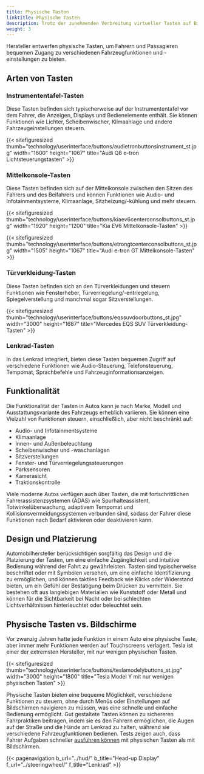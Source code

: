 ```yaml
---
title: Physische Tasten
linktitle: Physische Tasten
description: Trotz der zunehmenden Verbreitung virtueller Tasten auf Bildschirmen verfügen die meisten Elektrofahrzeuge (EVs) immer noch über physische Tasten für wesentliche Funktionen.
weight: 3
---
```

<!-- markdownlint-disable MD033 -->

Hersteller entwerfen physische Tasten, um Fahrern und Passagieren bequemen Zugang zu verschiedenen Fahrzeugfunktionen und -einstellungen zu bieten.

## Arten von Tasten

### Instrumententafel-Tasten

Diese Tasten befinden sich typischerweise auf der Instrumententafel vor dem Fahrer, die Anzeigen, Displays und Bedienelemente enthält. Sie können Funktionen wie Lichter, Scheibenwischer, Klimaanlage und andere Fahrzeugeinstellungen steuern.

{{< sitefiguresized thumb="technology/userinterface/buttons/audietronbuttonsinstrument_st.jpg" width="1600" height="1067" title="Audi Q8 e-tron Lichtsteuerungstasten" >}}

### Mittelkonsole-Tasten

Diese Tasten befinden sich auf der Mittelkonsole zwischen den Sitzen des Fahrers und des Beifahrers und können Funktionen wie Audio- und Infotainmentsysteme, Klimaanlage, Sitzheizung/-kühlung und mehr steuern.

{{< sitefiguresized thumb="technology/userinterface/buttons/kiaev6centerconsolbuttons_st.jpg" width="1920" height="1200" title="Kia EV6 Mittelkonsole-Tasten" >}}

{{< sitefiguresized thumb="technology/userinterface/buttons/etrongtcenterconsolbuttons_st.jpg" width="1505" height="1067" title="Audi e-tron GT Mittelkonsole-Tasten" >}}

### Türverkleidung-Tasten

Diese Tasten befinden sich an den Türverkleidungen und steuern Funktionen wie Fensterheber, Türverriegelung/-entriegelung, Spiegelverstellung und manchmal sogar Sitzverstellungen.

{{< sitefiguresized thumb="technology/userinterface/buttons/eqssuvdoorbuttons_st.jpg" width="3000" height="1687" title="Mercedes EQS SUV Türverkleidung-Tasten" >}}

### Lenkrad-Tasten

In das Lenkrad integriert, bieten diese Tasten bequemen Zugriff auf verschiedene Funktionen wie Audio-Steuerung, Telefonsteuerung, Tempomat, Sprachbefehle und Fahrzeuginformationsanzeigen.

## Funktionalität

Die Funktionalität der Tasten in Autos kann je nach Marke, Modell und Ausstattungsvariante des Fahrzeugs erheblich variieren. Sie können eine Vielzahl von Funktionen steuern, einschließlich, aber nicht beschränkt auf:

- Audio- und Infotainmentsysteme
- Klimaanlage
- Innen- und Außenbeleuchtung
- Scheibenwischer und -waschanlagen
- Sitzverstellungen
- Fenster- und Türverriegelungssteuerungen
- Parksensoren
- Kamerasicht
- Traktionskontrolle

Viele moderne Autos verfügen auch über Tasten, die mit fortschrittlichen Fahrerassistenzsystemen (ADAS) wie Spurhalteassistent, Totwinkelüberwachung, adaptivem Tempomat und Kollisionsvermeidungssystemen verbunden sind, sodass der Fahrer diese Funktionen nach Bedarf aktivieren oder deaktivieren kann.

## Design und Platzierung

Automobilhersteller berücksichtigen sorgfältig das Design und die Platzierung der Tasten, um eine einfache Zugänglichkeit und intuitive Bedienung während der Fahrt zu gewährleisten. Tasten sind typischerweise beschriftet oder mit Symbolen versehen, um eine einfache Identifizierung zu ermöglichen, und können taktiles Feedback wie Klicks oder Widerstand bieten, um ein Gefühl der Bestätigung beim Drücken zu vermitteln. Sie bestehen oft aus langlebigen Materialien wie Kunststoff oder Metall und können für die Sichtbarkeit bei Nacht oder bei schlechten Lichtverhältnissen hinterleuchtet oder beleuchtet sein.

## Physische Tasten vs. Bildschirme

Vor zwanzig Jahren hatte jede Funktion in einem Auto eine physische Taste, aber immer mehr Funktionen werden auf Touchscreens verlagert. Tesla ist einer der extremsten Hersteller, mit nur wenigen physischen Tasten.

{{< sitefiguresized thumb="technology/userinterface/buttons/teslamodelybuttons_st.jpg" width="3000" height="1800" title="Tesla Model Y mit nur wenigen physischen Tasten" >}}

Physische Tasten bieten eine bequeme Möglichkeit, verschiedene Funktionen zu steuern, ohne durch Menüs oder Einstellungen auf Bildschirmen navigieren zu müssen, was eine schnelle und einfache Bedienung ermöglicht. Gut gestaltete Tasten können zu sichereren Fahrpraktiken beitragen, indem sie es den Fahrern ermöglichen, die Augen auf der Straße und die Hände am Lenkrad zu halten, während sie verschiedene Fahrzeugfunktionen bedienen. Tests zeigen auch, dass Fahrer Aufgaben schneller [ausführen können](https://www.vibilagare.se/english/physical-buttons-outperform-touchscreens-new-cars-test-finds) mit physischen Tasten als mit Bildschirmen.

{{< pagenavigation b_url="../hud/" b_title="Head-up Display" f_url="../steeringwheel/" f_title="Lenkrad" >}}